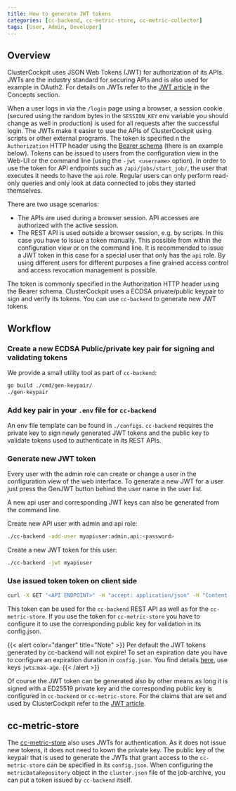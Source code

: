 ```yaml
---
title: How to generate JWT tokens
categories: [cc-backend, cc-metric-store, cc-metric-collector]
tags: [User, Admin, Developer]
---
```


## Overview
ClusterCockpit uses JSON Web Tokens (JWT) for authorization of its APIs.
JWTs are the industry standard for securing APIs and is also used for example in
OAuth2. For details on JWTs refer to the [JWT article](/docs/concepts/jwtoken)
in the Concepts section.

When a user logs in via the `/login` page using a browser, a session cookie
(secured using the random bytes in the `SESSION_KEY` env variable you should
change as well in production) is used for all requests after the successful
login. The JWTs make it easier to use the APIs of ClusterCockpit using scripts
or other external programs. The token is specified n the `Authorization` HTTP
header using the [Bearer schema](https://datatracker.ietf.org/doc/html/rfc6750)
(there is an example below). Tokens can be issued to users from the
configuration view in the Web-UI or the command line (using the `-jwt
<username>` option). In order to use the token for API endpoints such as
`/api/jobs/start_job/`, the user that executes it needs to have the `api` role.
Regular users can only perform read-only queries and only look at data connected
to jobs they started themselves.

There are two usage scenarios:

* The APIs are used during a browser session. API accesses are authorized with
  the active session.
* The REST API is used outside a browser session, e.g. by scripts. In this case
  you have to issue a token manually. This possible from within the
  configuration view or on the command line. It is recommended to issue a JWT
  token in this case for a special user that only has the `api` role. By using
  different users for different purposes a fine grained access control and
  access revocation management is possible.

The token is commonly specified in the Authorization HTTP header using the
Bearer schema. ClusterCockpit uses a ECDSA private/public keypair to sign and
verify its tokens. You can use `cc-backend` to generate new JWT tokens.

## Workflow

### Create a new ECDSA Public/private key pair for signing and validating tokens

We provide a small utility tool as part of `cc-backend`:

```bash
go build ./cmd/gen-keypair/
./gen-keypair
```

### Add key pair in your `.env` file for `cc-backend`

An env file template can be found in `./configs`.
`cc-backend` requires the private key to sign newly generated JWT tokens and the
public key to validate tokens used to authenticate in its REST APIs.

### Generate new JWT token

Every user with the admin role can create or change a user in the configuration
view of the web interface. To generate a new JWT for a user just press the
GenJWT button behind the user name in the user list.

A new api user and corresponding JWT keys can also be generated from the command
line.

Create new API user with admin and api role:

```bash
./cc-backend -add-user myapiuser:admin,api:<password>
```

Create a new JWT token for this user:

```bash
./cc-backend -jwt myapiuser
```

### Use issued token token on client side

```bash
curl -X GET "<API ENDPOINT>" -H "accept: application/json" -H "Content-Type: application/json" -H "Authorization: Bearer <JWT TOKEN>"
```

This token can be used for the `cc-backend` REST API as well as for the
`cc-metric-store`. If you use the token for `cc-metric-store` you have to
configure it to use the corresponding public key for validation in its
config.json.

{{< alert color="danger" title="Note" >}}
Per default the JWT tokens generated by cc-backend will not expire! To set an
expiration date you have to configure an expiration duration in `config.json`.
You find details [here](/docs/reference/cc-backend/configuration/#configuration-options),
use keys `jwts`:`max-age`.
{{< /alert >}}

Of course the JWT token can be generated also by other means as long it is
signed with a ED25519 private key and the corresponding public key is configured
in `cc-backend` or `cc-metric-store`. For the claims that are set and used by
ClusterCockpit refer to the [JWT article](/docs/concepts/jwtoken).

## cc-metric-store

The [cc-metric-store](https://github.com/ClusterCockpit/cc-metric-store) also
uses JWTs for authentication. As it does not issue new tokens, it does not need
to kown the private key. The public key of the keypair that is used to generate
the JWTs that grant access to the `cc-metric-store` can be specified in its
`config.json`. When configuring the `metricDataRepository` object in the
`cluster.json` file of the job-archive, you can put a token issued by
`cc-backend` itself.
